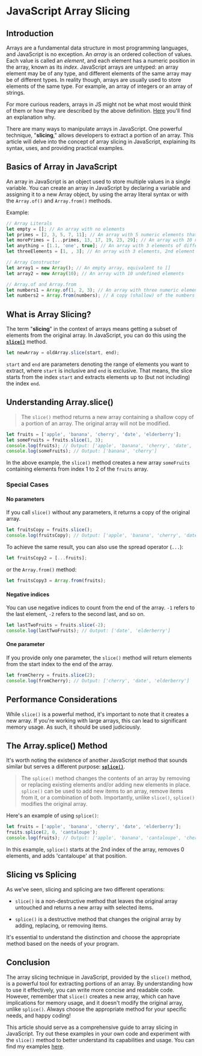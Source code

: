 # JavaScript Array Slicing

## Introduction

Arrays are a fundamental data structure in most programming languages, and JavaScript is no exception. An _array_ is an ordered collection of values. Each value is called an _element_, and each element has a numeric position in the array, known as its _index_. JavaScript arrays are untyped: an array element may be of any type, and different elements of the same array may be of different types. In reality though, arrays are usually used to store elements of the same type. For example, an array of integers or an array of strings.

For more curious readers, arrays in JS might not be what most would think of them or how they are described by the above definition. [Here](https://youtu.be/QRGNLYxulmc) you'll find an explanation why.

There are many ways to manipulate arrays in JavaScript. One powerful technique, "**slicing**," allows developers to extract a portion of an array. This article will delve into the concept of array slicing in JavaScript, explaining its syntax, uses, and providing practical examples.

## Basics of Array in JavaScript

An array in JavaScript is an object used to store multiple values in a single variable. You can create an array in JavaScript by declaring a variable and assigning it to a new Array object, by using the array literal syntax or with the `Array.of()` and `Array.from()` methods.

Example:

```javascript
// Array Literals
let empty = []; // An array with no elements
let primes = [2, 3, 5, 7, 11]; // An array with 5 numeric elements that are prime numbers
let morePrimes = [...primes, 13, 17, 19, 23, 29]; // An array with 10 numeric elements using spread operator
let anything = [1.1, 'one', true]; // An array with 3 elements of different types
let threeElements = [1, , 3]; // An array with 3 elements, 2nd element is undefined

// Array Constructor
let array1 = new Array(); // An empty array, equivalent to []
let array2 = new Array(10); // An array with 10 undefined elements

// Array.of and Array.from
let numbers1 = Array.of(1, 2, 3); // An array with three numeric elements
let numbers2 = Array.from(numbers); // A copy (shallow) of the numbers array
```

## What is Array Slicing?

The term "**slicing**" in the context of arrays means getting a subset of elements from the original array. In JavaScript, you can do this using the [**`slice()`**](https://developer.mozilla.org/en-US/docs/Web/JavaScript/Reference/Global_Objects/Array/slice) method.

```javascript
let newArray = oldArray.slice(start, end);
```

`start` and `end` are parameters denoting the range of elements you want to extract, where `start` is inclusive and `end` is exclusive. That means, the slice starts from the index `start` and extracts elements up to (but not including) the index `end`.

## Understanding Array.slice()

> The `slice()` method returns a new array containing a shallow copy of a portion of an array. The original array will not be modified.

```javascript
let fruits = ['apple', 'banana', 'cherry', 'date', 'elderberry'];
let someFruits = fruits.slice(1, 3);
console.log(fruits); // Output: ['apple', 'banana', 'cherry', 'date', 'elderberry']
console.log(someFruits); // Output: ['banana', 'cherry']
```

In the above example, the `slice()` method creates a new array `someFruits` containing elements from index 1 to 2 of the `fruits` array.

### Special Cases

#### No parameters

If you call `slice()` without any parameters, it returns a copy of the original array.

```javascript
let fruitsCopy = fruits.slice();
console.log(fruitsCopy); // Output: ['apple', 'banana', 'cherry', 'date', 'elderberry']
```

To achieve the same result, you can also use the spread operator (`...`):

```javascript
let fruitsCopy2 = [...fruits];
```

or the `Array.from()` method:

```javascript
let fruitsCopy3 = Array.from(fruits);
```

#### Negative indices

You can use negative indices to count from the end of the array. `-1` refers to the last element, `-2` refers to the second last, and so on.

```javascript
let lastTwoFruits = fruits.slice(-2);
console.log(lastTwoFruits); // Output: ['date', 'elderberry']
```

#### One parameter

If you provide only one parameter, the `slice()` method will return elements from the start index to the end of the array.

```javascript
let fromCherry = fruits.slice(2);
console.log(fromCherry); // Output: ['cherry', 'date', 'elderberry']
```

## Performance Considerations

While `slice()` is a powerful method, it's important to note that it creates a new array. If you're working with large arrays, this can lead to significant memory usage. As such, it should be used judiciously.

## The Array.splice() Method

It's worth noting the existence of another JavaScript method that sounds similar but serves a different purpose: [**`splice()`**](https://developer.mozilla.org/en-US/docs/Web/JavaScript/Reference/Global_Objects/Array/splice).

> The `splice()` method changes the contents of an array by removing or replacing existing elements and/or adding new elements in place. `splice()` can be used to add new items to an array, remove items from it, or a combination of both. Importantly, unlike `slice()`, `splice()` modifies the original array.

Here's an example of using `splice()`:

```javascript
let fruits = ['apple', 'banana', 'cherry', 'date', 'elderberry'];
fruits.splice(2, 0, 'cantaloupe');
console.log(fruits); // Output: ['apple', 'banana', 'cantaloupe', 'cherry', 'date', 'elderberry']
```

In this example, `splice()` starts at the 2nd index of the array, removes 0 elements, and adds 'cantaloupe' at that position.

## Slicing vs Splicing

As we've seen, slicing and splicing are two different operations:

- `slice()` is a non-destructive method that leaves the original array untouched and returns a new array with selected items.

- `splice()` is a destructive method that changes the original array by adding, replacing, or removing items.

It's essential to understand the distinction and choose the appropriate method based on the needs of your program.

## Conclusion

The array slicing technique in JavaScript, provided by the `slice()` method, is a powerful tool for extracting portions of an array. By understanding how to use it effectively, you can write more concise and readable code. However, remember that `slice()` creates a new array, which can have implications for memory usage, and it doesn't modify the original array, unlike `splice()`. Always choose the appropriate method for your specific needs, and happy coding!

This article should serve as a comprehensive guide to array slicing in JavaScript. Try out these examples in your own code and experiment with the `slice()` method to better understand its capabilities and usage. You can find my examples [here](https://github.com/sswietoniowski/learning-html-and-css-and-javascript/tree/master/javascript/01_basics/42_array_slicing).
